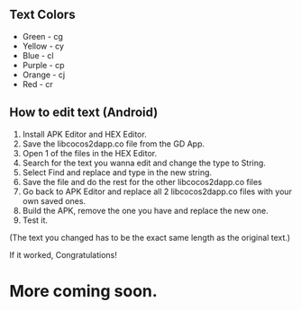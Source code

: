 ## Text Colors
* Green - cg
* Yellow - cy
* Blue - cl
* Purple - cp
* Orange - cj
* Red - cr

## How to edit text (Android)
1. Install APK Editor and HEX Editor.
2. Save the libcocos2dapp.co file from the GD App.
3. Open 1 of the files in the HEX Editor.
4. Search for the text you wanna edit and change the type to String.
5. Select Find and replace and type in the new string.
6. Save the file and do the rest for the other libcocos2dapp.co files
7. Go back to APK Editor and replace all 2 libcocos2dapp.co files with your own saved ones.
8. Build the APK, remove the one you have and replace the new one.
9. Test it.

(The text you changed has to be the exact same length as the original text.)

If it worked, Congratulations!

# More coming soon.
